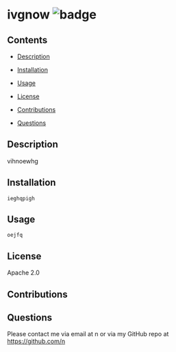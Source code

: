 # ivgnow ![badge](https://img.shields.io/badge/Apache%202.0-license-green)

## Contents

- [Description](#description)
- [Installation](#installation)
- [Usage](#usage)
- [License](#license)
- [Contributions](#contributions)

- [Questions](#questions)

## Description

vihnoewhg

## Installation

```
ieghqpigh
```

## Usage

```
oejfq
```

## License

Apache 2.0

## Contributions





## Questions

Please contact me via email at n or via my GitHub repo at https://github.com/n